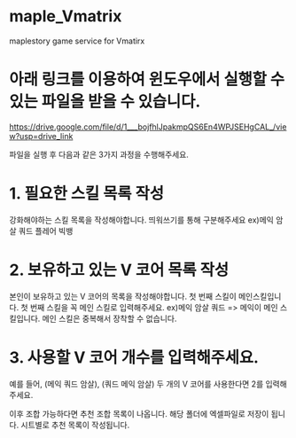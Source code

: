 # maple_Vmatrix
maplestory game service for Vmatirx

# 아래 링크를 이용하여 윈도우에서 실행할 수 있는 파일을 받을 수 있습니다. 
https://drive.google.com/file/d/1___bojfhlJpakmpQS6En4WPJSEHgCAL_/view?usp=drive_link

파일을 실행 후 다음과 같은 3가지 과정을 수행해주세요.
# 1. 필요한 스킬 목록 작성
강화해야하는 스킬 목록을 작성해야합니다. 띄워쓰기를 통해 구분해주세요
ex)메익 암살 쿼드 플레어 빅뱅

# 2. 보유하고 있는 V 코어 목록 작성
본인이 보유하고 있는 V 코어의 목록을 작성해야합니다. 첫 번째 스킬이 메인스킬입니다. 첫 번째 스킬을 꼭 메인 스킬로 입력해주세요.
ex)메익 암살 쿼드 => 메익이 메인 스킬입니다. 메인 스킬은 중복해서 장착할 수 없습니다.

# 3. 사용할 V 코어 개수를 입력해주세요.
예를 들어, (메익 쿼드 암살), (쿼드 메익 암살) 두 개의 V 코어를 사용한다면 2를 입력해주세요.

 이후 조합 가능하다면 추천 조합 목록이 나옵니다. 
 해당 폴더에 엑셀파일로 저장이 됩니다. 
 시트별로 추천 목록이 작성됩니다. 

